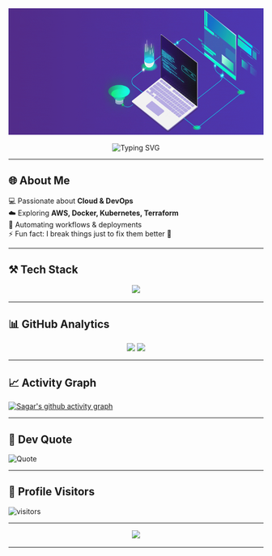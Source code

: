 <!-- Banner -->
<img src="https://raw.githubusercontent.com/KShukhrat/KShukhrat/main/assets/header_gif.gif" alt="banner" width="100%" height="250px"> 

<!-- Typing Animation -->
<p align="center">
  <img src="https://readme-typing-svg.herokuapp.com?font=Fira+Code&size=24&fontWeight=bold&duration=3000&pause=1000&center=true&vCenter=true&width=700&lines=Hey+👋,+I'm+Sagar+Tayde;Cloud+%26+DevOps+Enthusiast;Learning+%7C+Building+%7C+Automating;I+break+things+just+to+fix+them+better+🚀&color=00ffff&color=00ffff&color=00ffff&color=FFD700" alt="Typing SVG" />
</p>

---

## 🌐 About Me  
💻 Passionate about **Cloud & DevOps**  
☁️ Exploring **AWS, Docker, Kubernetes, Terraform**  
🔧 Automating workflows & deployments  
⚡ Fun fact: I break things just to fix them better 🚀

---

## ⚒️ Tech Stack  
<p align="center">
  <img src="https://skillicons.dev/icons?i=aws,docker,kubernetes,terraform,linux,git,github,python,html,css,js" />
</p>

---

## 📊 GitHub Analytics  
<p align="center">
  <img src="https://github-readme-stats.vercel.app/api?username=SagarTayde&show_icons=true&theme=chartreuse-dark" height="165" />
  <img src="https://github-readme-streak-stats.herokuapp.com/?user=SagarTayde&theme=chartreuse-dark" height="165" />
</p>

---

## 📈 Activity Graph  
[![Sagar's github activity graph](https://github-readme-activity-graph.vercel.app/graph?username=SagarTayde&bg_color=0d1117&color=00ff00&line=00ff00&point=ffffff&area=true&hide_border=true)](https://github.com/ashutosh00710/github-readme-activity-graph)

---

## 💬 Dev Quote  
![Quote](https://quotes-github-readme.vercel.app/api?type=horizontal&theme=radical)

---

## 👀 Profile Visitors  
![visitors](https://visitor-badge.laobi.icu/badge?page_id=SagarTayde.SagarTayde)

---

<p align="center">
  <img src="https://camo.githubusercontent.com/88adc7c88c9d3dba7479020846ed35d13410e3707c7f149e1c6140cc6beaef9a/68747470733a2f2f70687973696373677572756b756c2e66696c65732e776f726470726573732e636f6d2f323031392f30322f6368617261637465722d312e676966" width="300">
</p>

---


